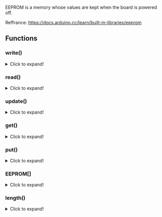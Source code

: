 EEPROM is a memory whose values are kept when the board is powered off.

Reffrance: https://docs.arduino.cc/learn/built-in-libraries/eeprom

## Functions

### write()
<details>
  <summary>Click to expand!</summary>
  
Syntax:
  
  ``` 
  EEPROM.write(address, value)
  ```
  
  Example: 
  
  ```
#include <EEPROM.h>

void setup()
{
  Serial.begin(9600);
  int WriteVal_ = 24;
  
  Serial.println(WriteVal_);
  EEPROM.write(0, WriteVal_);
}

void loop()
{ 
  int ReadVal_ = EEPROM.read(0);
  Serial.println(ReadVal_);
}                          
  ```
</details> 
  
### read()
<details>
  <summary>Click to expand!</summary>
  
Syntax:
  
  ``` 
  EEPROM.read(address)
  ```
  
  Example: 
  
  ```
#include <EEPROM.h>

void setup()
{
  Serial.begin(9600);
}

void loop()
{ 
  int ReadVal_ = EEPROM.read(0);
  Serial.println(ReadVal_);
}                          
  ```
</details> 
  
  
### update()
<details>
<summary>Click to expand!</summary>
  
Syntax:
  
``` 
EEPROM.update(address, value)
 ```

Example: 
  
```
#include <EEPROM.h>

void setup()
{
  Serial.begin(9600);
}

void loop()
{ 
  int UpdateVal_ = 2026;
  EEPROM.update(0, UpdateVal_)
}                          
    
```
</details>
      
### get()
<details>
<summary>Click to expand!</summary>
  
Syntax:
  
``` 

```

Example: 
  
```
#include <EEPROM.h>

void setup()
{
  Serial.begin(9600);
}

void loop()
{ 
 //Code
}                          
    
```
</details>
    
### put()

<details>
<summary>Click to expand!</summary>
  
Syntax:
  
``` 

```

Example: 
  
```
#include <EEPROM.h>

void setup()
{
  Serial.begin(9600);
}

void loop()
{ 
 //Code
}                          
    
```
</details>
  
      
### EEPROM[]
<details>
<summary>Click to expand!</summary>
  
Syntax:
  
``` 

```

Example: 
  
```
#include <EEPROM.h>

void setup()
{
  Serial.begin(9600);
}

void loop()
{ 
 //Code
}                          
    
```
</details>
        
### length()
<details>
<summary>Click to expand!</summary>
  
Syntax:
  
``` 

```

Example: 
  
```
#include <EEPROM.h>

void setup()
{
  Serial.begin(9600);
}

void loop()
{ 
 //Code
}                          
    
```
</details>
  
  
  
